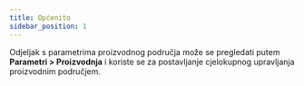 ```yaml
---
title: Općenito
sidebar_position: 1
---
```


Odjeljak s parametrima proizvodnog područja može se pregledati putem **Parametri > Proizvodnja** i koriste se za postavljanje cjelokupnog upravljanja proizvodnim područjem.